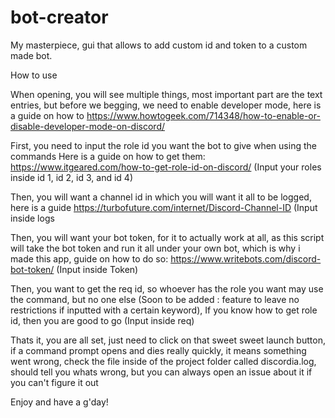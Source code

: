 # bot-creator
My masterpiece, gui that allows to add custom id and token to a custom made bot.

How to use

When opening, you will see multiple things, most important part are the text entries, but before we begging, we need to enable developer mode, here is a guide on how to
https://www.howtogeek.com/714348/how-to-enable-or-disable-developer-mode-on-discord/

First, you need to input the role id you want the bot to give when using the commands
Here is a guide on how to get them: https://www.itgeared.com/how-to-get-role-id-on-discord/
(Input your roles inside id 1, id 2, id 3, and id 4)


Then, you will want a channel id in which you will want it all to be logged, here is a guide
https://turbofuture.com/internet/Discord-Channel-ID
(Input inside logs

Then, you will want your bot token, for it to actually work at all, as this script will take the bot token and run it all under your own bot, which is why i made this app,
guide on how to do so: https://www.writebots.com/discord-bot-token/
(Input inside Token)

Then, you want to get the req id, so whoever has the role you want may use the command, but no one else (Soon to be added : feature to leave no restrictions if inputted with
a certain keyword), If you know how to get role id, then you are good to go
(Input inside req)

Thats it, you are all set, just need to click on that sweet sweet launch button, if a command prompt opens and dies really quickly, it means something went wrong, check the file
inside of the project folder called discordia.log, should tell you whats wrong, but you can always open an issue about it if you can't figure it out

Enjoy and have a g'day!
